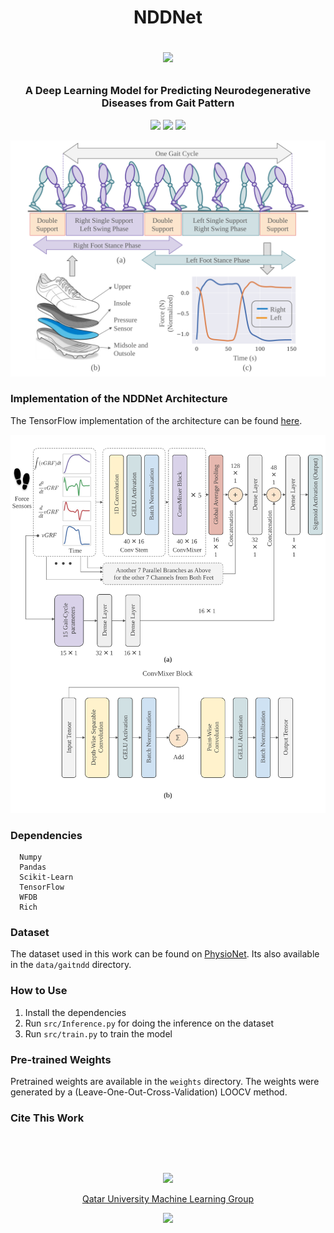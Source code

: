 <h1 align="center">
NDDNet
<p>
<img src="https://raw.githubusercontent.com/catppuccin/catppuccin/main/assets/palette/macchiato.png" width="400" />
</p>
</h1>
<h3 align="center">A Deep Learning Model for Predicting Neurodegenerative Diseases from Gait Pattern</h3>

<p align="center">
    <a href="https://github.com/atick-faisal/NDDNet/releases"><img src="https://img.shields.io/github/release/atick-faisal/NDDNet?colorA=363a4f&colorB=b7bdf8&style=for-the-badge"></a>
    <a href="https://github.com/atick-faisal/NDDNet/issues"><img src="https://img.shields.io/github/issues/atick-faisal/NDDNet?colorA=363a4f&colorB=f5a97f&style=for-the-badge"></a>
    <a href="https://github.com/atick-faisal/NDDNet/contributors"><img src="https://img.shields.io/github/contributors/atick-faisal/NDDNet?colorA=363a4f&colorB=a6da95&style=for-the-badge"></a>
</p>

<p align="center">
  <img src="Gait Cycle.svg" />
</p>



### Implementation of the NDDNet Architecture
The TensorFlow implementation of the architecture can be found [here](src/models/model.py).
<p align="center">
  <img src="Network.svg" />
</p>

### Dependencies
```
  Numpy
  Pandas
  Scikit-Learn
  TensorFlow
  WFDB
  Rich
```

### Dataset
The dataset used in this work can be found on [PhysioNet](https://physionet.org/content/gaitndd/1.0.0/). Its also available in the `data/gaitndd` directory.


### How to Use
1. Install the dependencies
2. Run `src/Inference.py` for doing the inference on the dataset
3. Run `src/train.py` to train the model


### Pre-trained Weights
Pretrained weights are available in the `weights` directory. The weights were generated by a (Leave-One-Out-Cross-Validation) LOOCV method.

### Cite This Work
```




```

<p align="center"><img src="https://raw.githubusercontent.com/catppuccin/catppuccin/main/assets/footers/gray0_ctp_on_line.svg?sanitize=true" /></p>
<p align="center"><a href="https://sites.google.com/view/mchowdhury" target="_blank">Qatar University Machine Learning Group</a>
<p align="center"><a href="https://github.com/catppuccin/catppuccin/blob/main/LICENSE"><img src="https://img.shields.io/static/v1.svg?style=for-the-badge&label=License&message=MIT&logoColor=d9e0ee&colorA=363a4f&colorB=b7bdf8"/></a></p>
